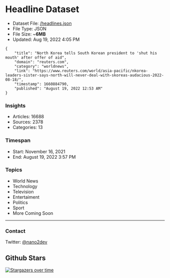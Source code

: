 # Headline Dataset

- Dataset File: [/headlines.json](https://raw.githubusercontent.com/fwd/news/master/headlines.json) 
- File Type: JSON
- File Size: ~**6MB**
- Updated: Aug 19, 2022 4:05 PM

```
{
    "title": "North Korea tells South Korean president to 'shut his mouth' after offer of aid",
    "domain": "reuters.com",
    "category": "worldnews",
    "link": "https://www.reuters.com/world/asia-pacific/nkorea-leaders-sister-says-north-will-never-deal-with-skoreas-audacious-2022-08-18/",
    "timestamp": 1660884790,
    "published": "August 19, 2022 12:53 AM"
}
```

### Insights

- Articles: 16688
- Sources: 2378
- Categories: 13

### Timespan

- Start: November 16, 2021
- End: August 19, 2022 3:57 PM

### Topics

- World News
- Technology
- Television
- Entertaiment
- Politics
- Sport
- More Coming Soon

---

### Contact 

Twitter: [@nano2dev](https://twitter.com/nano2dev)

## Github Stars

[![Stargazers over time](https://starchart.cc/fwd/news.svg)](https://starchart.cc/fwd/news)
	